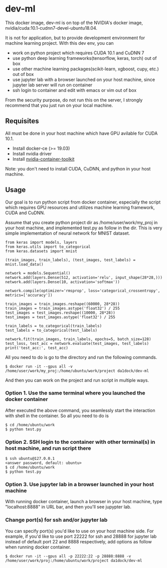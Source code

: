 # dev-ml

This docker image, dev-ml is on top of the NVIDIA's docker image, nvidia/cuda:10.1-cudnn7-devel-ubuntu18.04.

It is not for application, but to provide development environment for machine learning project. With this dev env, you can

* work on python project which requires CUDA 10.1 and CuDNN 7
* use python deep learning frameworks(tensorflow, keras, torch) out of box
* use other machine learning packages(scikit-learn, xgboost, cupy, etc.) out of box
* use jupyter lab with a browser launched on your host machine, since jupyter lab server will run on container
* ssh login to container and edit with emacs or vim out of box

From the security purpose, do not run this on the server, I strongly recommend that you just run on your local machine.

## Requisites

All must be done in your host machine which have GPU avilable for CUDA 10.1.
* Install docker-ce (>= 19.03)
* Install nvidia driver
* Install [nvidia-container-toolkit](https://github.com/NVIDIA/nvidia-docker)

Note: you don't need to install CUDA, CuDNN, and python in your host machine.

## Usage

Our goal is to run python script from docker container, especially the script which requires GPU resources and utilizes machine learning framework, CUDA and CuDNN.

Assume that you create python project dir as /home/user/work/my_proj in your host machine,
and implemented test.py as follow in the dir. This is very simple implementation of neural network for MNIST dataset.

```
from keras import models, layers
from keras.utils import to_categorical
from keras.datasets import mnist

(train_images, train_labels), (test_images, test_labels) = mnist.load_data()

network = models.Sequential()
network.add(layers.Dense(512, activation='relu', input_shape(28*28,)))
network.add(layers.Dense(10, activation='softmax'))

network.compile(optimizer='rmsprop', loss='categorical_crossentropy', metrics=['accuracy'])

train_images = train_images.reshape((60000, 28*28))
train_images = train_images.astype('float32') / 255
test_images = test_images.reshape((10000, 28*28))
test_images = test_images.astype('float32') / 255

train_labels = to_categorical(train_labels)
test_labels = to_categorical(test_labels)

network.fit(train_images, train_labels, epochs=5, batch_size=128)
test_loss, test_acc = network.evaluate(test_images, test_labels)
print('test_acc:', test_acc)
```

All you need to do is go to the directory and run the following commands.
```
$ docker run -it --gpus all -v /home/user/work/my_proj:/home/ubuntu/work/project da1dock/dev-ml
```

And then you can work on the project and run script in multiple ways.
### Option 1. Use the same terminal where you launched the docker container
After executed the above command, you seamlessly start the interaction with shell in the container. So all you need to do is
```
$ cd /home/ubuntu/work
$ python test.py
```

### Option 2. SSH login to the container with other terminal(s) in host machine, and run script there
```
$ ssh ubuntu@127.0.0.1
<answer password, default: ubuntu>
$ cd /home/ubuntu/work
$ python test.py
```

### Option 3. Use jupyter lab in a browser launched in your host machine
With running docker container, launch a browser in your host machine, type
"localhost:8888" in URL bar, and then you'll see jupypter lab.

### Change port(s) for ssh and/or jupyter lab
You can specify port(s) you'd like to use on your host machine side. For example, if you'd like to use port 22222 for ssh and 28888 for jupyter lab instead of default port 22 and 8888 respectively, add options as follow when running docker container.
```
$ docker run -it --gpus all -p 22222:22 -p 28888:8888 -v /home/user/work/proj:/home/ubuntu/work/project da1dock/dev-ml
```
